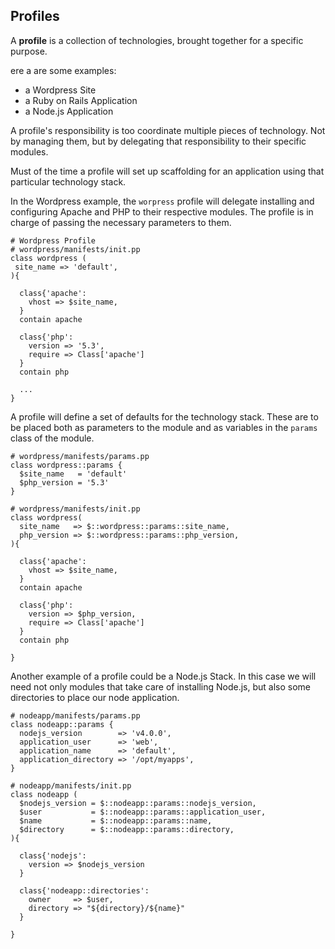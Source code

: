 ## Profiles

A **profile** is a collection of technologies, brought together for a specific purpose.

ere a are some examples:
* a Wordpress Site
* a Ruby on Rails Application
* a Node.js Application

A profile's responsibility is too coordinate multiple pieces of technology. Not by managing them, but by delegating that responsibility to their specific modules. 

Must of the time a profile will set up scaffolding for an application using that particular technology stack.

In the Wordpress example, the `worpress` profile will delegate installing and configuring Apache and PHP to their respective modules. The profile is in charge of passing the necessary parameters to them.

```puppet
# Wordpress Profile
# wordpress/manifests/init.pp
class wordpress (
 site_name => 'default',
){

  class{'apache':
    vhost => $site_name,
  }
  contain apache
  
  class{'php':
    version => '5.3',
    require => Class['apache']
  }
  contain php
  
  ...
}
```

A profile will define a set of defaults for the technology stack. These are to be placed both as parameters to the module and as variables in the `params` class of the module. 

```puppet
# wordpress/manifests/params.pp
class wordpress::params {
  $site_name   = 'default'
  $php_version = '5.3'
}

# wordpress/manifests/init.pp
class wordpress(
  site_name   => $::wordpress::params::site_name,
  php_version => $::wordpress::params::php_version,
){
 
  class{'apache':
    vhost => $site_name,
  }
  contain apache
  
  class{'php':
    version => $php_version,
    require => Class['apache']
  }
  contain php

}
```

Another example of a profile could be a Node.js Stack. In this case we will need not only modules that take care of installing Node.js, but also some directories to place our node application.

```puppet
# nodeapp/manifests/params.pp
class nodeapp::params {
  nodejs_version        => 'v4.0.0',
  application_user      => 'web',
  application_name      => 'default',
  application_directory => '/opt/myapps',
}

# nodeapp/manifests/init.pp
class nodeapp (
  $nodejs_version = $::nodeapp::params::nodejs_version,
  $user           = $::nodeapp::params::application_user,
  $name           = $::nodeapp::params::name,
  $directory      = $::nodeapp::params::directory,
){

  class{'nodejs':
    version => $nodejs_version
  }
  
  class{'nodeapp::directories':
    owner     => $user,
    directory => "${directory}/${name}"
  }
    
}
```

